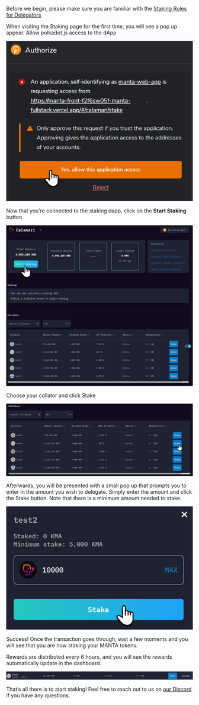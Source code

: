 Before we begin, please make sure you are familiar with the [Staking Rules for Delegators](../Rules#for-delegators)

When visiting the Staking page for the first time, you will see a pop up appear. Allow polkadot.js access to the dApp

![](images/authorize_wallet.png)

Now that you’re connected to the staking dapp, click on the **Start Staking** button

![](images/start_staking.png)

Choose your collator and click Stake

![](images/select_collator.png)

Afterwards, you will be presented with a small pop up that prompts you to enter in the amount you wish to delegate. Simply enter the amount and click the Stake button. Note that there is a minimum amount needed to stake.

![](images/choose_stake.png)

Success!
Once the transaction goes through, wait a few moments and you will see that you are now staking your MANTA tokens. 

Rewards are distributed every 6 hours, and you will see the rewards automatically update in the dashboard.

![](images/active_collator.png)

That’s all there is to start staking! Feel free to reach out to us on [our Discord](https://discord.gg/mantanetwork) if you have any questions.
